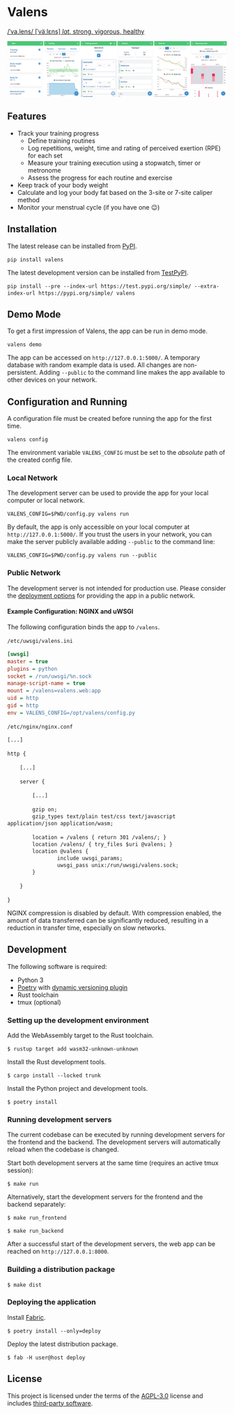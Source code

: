 # Valens

[/ˈva.lens/ [ˈväːlɛns] *lat.* strong, vigorous, healthy](https://en.wiktionary.org/wiki/valens#Latin)

![App screenshots](https://raw.githubusercontent.com/treiher/valens/main/doc/screenshots.png "App screenshots")

## Features

- Track your training progress
    - Define training routines
    - Log repetitions, weight, time and rating of perceived exertion (RPE) for each set
    - Measure your training execution using a stopwatch, timer or metronome
    - Assess the progress for each routine and exercise
- Keep track of your body weight
- Calculate and log your body fat based on the 3-site or 7-site caliper method
- Monitor your menstrual cycle (if you have one 😉)

## Installation

The latest release can be installed from [PyPI](https://pypi.org/p/valens).

```
pip install valens
```

The latest development version can be installed from [TestPyPI](https://test.pypi.org/p/valens).

```
pip install --pre --index-url https://test.pypi.org/simple/ --extra-index-url https://pypi.org/simple/ valens
```

## Demo Mode

To get a first impression of Valens, the app can be run in demo mode.

```
valens demo
```

The app can be accessed on `http://127.0.0.1:5000/`. A temporary database with random example data is used. All changes are non-persistent. Adding `--public` to the command line makes the app available to other devices on your network.

## Configuration and Running

A configuration file must be created before running the app for the first time.

```
valens config
```

The environment variable `VALENS_CONFIG` must be set to the *absolute* path of the created config file.

### Local Network

The development server can be used to provide the app for your local computer or local network.

```
VALENS_CONFIG=$PWD/config.py valens run
```

By default, the app is only accessible on your local computer at `http://127.0.0.1:5000/`. If you trust the users in your network, you can make the server publicly available adding `--public` to the command line:

```
VALENS_CONFIG=$PWD/config.py valens run --public
```

### Public Network

The development server is not intended for production use. Please consider the [deployment options](https://flask.palletsprojects.com/en/2.3.x/deploying/) for providing the app in a public network.

#### Example Configuration: NGINX and uWSGI

The following configuration binds the app to `/valens`.

`/etc/uwsgi/valens.ini`

```ini
[uwsgi]
master = true
plugins = python
socket = /run/uwsgi/%n.sock
manage-script-name = true
mount = /valens=valens.web:app
uid = http
gid = http
env = VALENS_CONFIG=/opt/valens/config.py
```

`/etc/nginx/nginx.conf`

```nginx
[...]

http {

    [...]

    server {

        [...]

        gzip on;
        gzip_types text/plain test/css text/javascript application/json application/wasm;

        location = /valens { return 301 /valens/; }
        location /valens/ { try_files $uri @valens; }
        location @valens {
                include uwsgi_params;
                uwsgi_pass unix:/run/uwsgi/valens.sock;
        }

    }

}
```

NGINX compression is disabled by default.
With compression enabled, the amount of data transferred can be significantly reduced, resulting in a reduction in transfer time, especially on slow networks.

## Development

The following software is required:

- Python 3
- [Poetry](https://python-poetry.org/) with [dynamic versioning plugin](https://github.com/mtkennerly/poetry-dynamic-versioning)
- Rust toolchain
- tmux (optional)

### Setting up the development environment

Add the WebAssembly target to the Rust toolchain.

```console
$ rustup target add wasm32-unknown-unknown
```

Install the Rust development tools.

```console
$ cargo install --locked trunk
```

Install the Python project and development tools.

```console
$ poetry install
```

### Running development servers

The current codebase can be executed by running development servers for the frontend and the backend. The development servers will automatically reload when the codebase is changed.

Start both development servers at the same time (requires an active tmux session):

```console
$ make run
```

Alternatively, start the development servers for the frontend and the backend separately:

```console
$ make run_frontend
```

```console
$ make run_backend
```

After a successful start of the development servers, the web app can be reached on `http://127.0.0.1:8000`.

### Building a distribution package

```console
$ make dist
```

### Deploying the application

Install [Fabric](https://www.fabfile.org/).

```console
$ poetry install --only=deploy
```

Deploy the latest distribution package.

```console
$ fab -H user@host deploy
```

## License

This project is licensed under the terms of the [AGPL-3.0](https://github.com/treiher/valens/blob/main/LICENSE) license and includes [third-party software](https://github.com/treiher/valens/blob/main/THIRD-PARTY-LICENSES).
